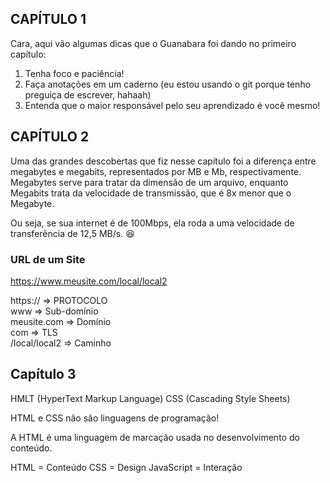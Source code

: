 ## CAPÍTULO 1

Cara, aqui vão algumas dicas que o Guanabara foi dando no primeiro capítulo:

1. Tenha foco e paciência!
2. Faça anotações em um caderno (eu estou usando o git porque tenho preguiça de escrever, hahaah)
3. Entenda que o maior responsável pelo seu aprendizado é você mesmo!

## CAPÍTULO 2

Uma das grandes descobertas que fiz nesse capítulo foi a diferença entre megabytes e megabits, representados por MB e Mb, respectivamente. Megabytes serve para tratar da dimensão de um arquivo, enquanto Megabits trata da velocidade de transmissão, que é 8x menor que o Megabyte.

Ou seja, se sua internet é de 100Mbps, ela roda a uma velocidade de transferência de 12,5 MB/s. 😆

### URL de um Site

https://www.meusite.com/local/local2

https:// => PROTOCOLO
<br>
www => Sub-domínio
<br>
meusite.com => Domínio
<br>
com => TLS
<br>
/local/local2 => Caminho

## Capítulo 3

HMLT (HyperText Markup Language)
CSS (Cascading Style Sheets)

HTML e CSS não são linguagens de programação!

A HTML é uma linguagem de marcação usada no desenvolvimento do conteúdo.

HTML = Conteúdo
CSS = Design
JavaScript = Interação